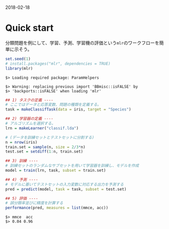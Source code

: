 2018-02-18

Quick start
===========

分類問題を例にして、学習、予測、学習機の評価という`mlr`のワークフローを簡単に示そう。

``` r
set.seed(1)
# install.packages("mlr", dependencies = TRUE)
library(mlr)
```

    $> Loading required package: ParamHelpers

    $> Warning: replacing previous import 'BBmisc::isFALSE' by
    $> 'backports::isFALSE' when loading 'mlr'

``` r
## 1) タスクの定義 ----
# ここではデータと応答変数、問題の種類を定義する。
task = makeClassifTask(data = iris, target = "Species")

## 2) 学習器の定義 ----
# アルゴリズムを選択する。
lrn = makeLearner("classif.lda")

# (データを訓練セットとテストセットに分割する)
n = nrow(iris)
train.set = sample(n, size = 2/3*n)
test.set = setdiff(1:n, train.set)

## 3) 訓練 ----
# 訓練セットのランダムなサブセットを用いて学習器を訓練し、モデルを作成
model = train(lrn, task, subset = train.set)

## 4) 予測 ----
# モデルに基いてテストセットの入力変数に対応する出力を予測する
pred = predict(model, task = task, subset = test.set)

## 5) 評価 ----
# 誤分類率並びに精度を計算する
performance(pred, measures = list(mmce, acc))
```

    $> mmce  acc 
    $> 0.04 0.96
